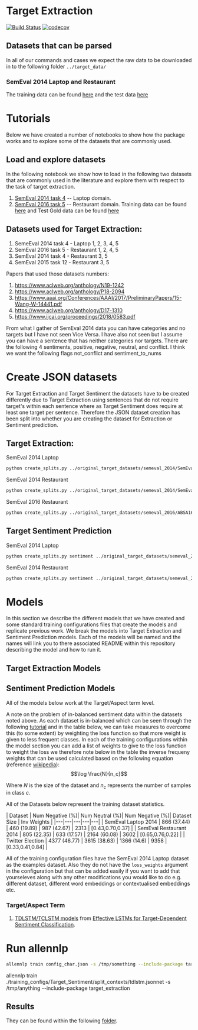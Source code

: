 # Target Extraction
[![Build Status](https://travis-ci.org/apmoore1/target-extraction.svg?branch=master)](https://travis-ci.org/apmoore1/target-extraction) [![codecov](https://codecov.io/gh/apmoore1/target-extraction/branch/master/graph/badge.svg)](https://codecov.io/gh/apmoore1/target-extraction)

## Datasets that can be parsed
In all of our commands and cases we expect the raw data to be downloaded in to the following folder `../target_data/`
### SemEval 2014 Laptop and Restaurant
The training data can be found [here](http://metashare.ilsp.gr:8080/repository/browse/semeval-2014-absa-train-data-v20-annotation-guidelines/683b709298b811e3a0e2842b2b6a04d7c7a19307f18a4940beef6a6143f937f0/) and the test data [here](http://metashare.ilsp.gr:8080/repository/browse/semeval-2014-absa-test-data-gold-annotations/b98d11cec18211e38229842b2b6a04d77591d40acd7542b7af823a54fb03a155/)

# Tutorials
Below we have created a number of notebooks to show how the package works and to explore some of the datasets that are commonly used.
## Load and explore datasets
In the following notebook we show how to load in the following two datasets that are commonly used in the literature and explore them with respect to the task of target extraction.

1. [SemEval 2014 task 4](http://alt.qcri.org/semeval2014/task4/) -- Laptop domain.
2. [SemEval 2016 task 5](http://alt.qcri.org/semeval2016/task5/) -- Restaurant domain. Training data can be found [here](http://metashare.ilsp.gr:8080/repository/browse/semeval-2016-absa-restaurant-reviews-english-train-data-subtask-1/cd28e738562f11e59e2c842b2b6a04d703f9dae461bb4816a5d4320019407d23/) and Test Gold data can be found [here](http://metashare.ilsp.gr:8080/repository/browse/semeval-2016-absa-restaurant-reviews-english-test-data-gold-subtask-1/42bd97c6d17511e59dbe842b2b6a04d721d1933085814d9daed8fbcbe54c0615/)

## Datasets used for Target Extraction:
1. SemeEval 2014 task 4 - Laptop 1, 2, 3, 4, 5
2. SemEval 2016 task 5 - Restaurant 1, 2, 4, 5
3. SemEval 2014 task 4 - Restaurant 3, 5
4. SemEval 2015 task 12 - Restaurant 3, 5


Papers that used those datasets numbers:
1. https://www.aclweb.org/anthology/N19-1242
2. https://www.aclweb.org/anthology/P18-2094
3. https://www.aaai.org/Conferences/AAAI/2017/PreliminaryPapers/15-Wang-W-14441.pdf
4. https://www.aclweb.org/anthology/D17-1310
5. https://www.ijcai.org/proceedings/2018/0583.pdf


From what I gather of SemEval 2014 data you can have categories and no targets but I have not seen Vice Versa. I have also not seen but I assume you can have a sentence that has neither categories nor targets. There are the following 4 sentiments, positive, negative, neutral, and conflict.
I think we want the following flags not_conflict and sentiment_to_nums

# Create JSON datasets
For Target Extraction and Target Sentiment the datasets have to be created differently due to Target Extraction using sentences that do not require target's within each sentence where as Target Sentiment does require at least one target per sentence. Therefore the JSON dataset creation has been split into whether you are creating the dataset for Extraction or Sentiment prediction.
## Target Extraction:
SemEval 2014 Laptop
``` bash
python create_splits.py ../original_target_datasets/semeval_2014/SemEval\'14-ABSA-TrainData_v2\ \&\ AnnotationGuidelines/Laptop_Train_v2.xml ../original_target_datasets/semeval_2014/ABSA_Gold_TestData/Laptops_Test_Gold.xml semeval_2014 ../original_target_datasets/semeval_2014/laptop_json/train.json ../original_target_datasets/semeval_2014/laptop_json/val.json ../original_target_datasets/semeval_2014/laptop_json/test.json
```

SemEval 2014 Restaurant
``` bash
python create_splits.py ../original_target_datasets/semeval_2014/SemEval\'14-ABSA-TrainData_v2\ \&\ AnnotationGuidelines/Restaurants_Train_v2.xml ../original_target_datasets/semeval_2014/ABSA_Gold_TestData/Restaurants_Test_Gold.xml semeval_2014 ../original_target_datasets/semeval_2014/restaurant_json/train.json ../original_target_datasets/semeval_2014/restaurant_json/val.json ../original_target_datasets/semeval_2014/restaurant_json/test.json
```
SemEval 2016 Restaurant
``` bash
python create_splits.py ../original_target_datasets/semeval_2016/ABSA16_Restaurants_Train_SB1_v2.xml ../original_target_datasets/semeval_2016/EN_REST_SB1_TEST.xml.gold semeval_2016 ../original_target_datasets/semeval_2016/restaurant_json/train.json ../original_target_datasets/semeval_2016/restaurant_json/val.json ../original_target_datasets/semeval_2016/restaurant_json/test.json
```
## Target Sentiment Prediction
SemEval 2014 Laptop
``` bash
python create_splits.py sentiment ../original_target_datasets/semeval_2014/SemEval\'14-ABSA-TrainData_v2\ \&\ AnnotationGuidelines/Laptop_Train_v2.xml ../original_target_datasets/semeval_2014/ABSA_Gold_TestData/Laptops_Test_Gold.xml semeval_2014 ../original_target_datasets/semeval_2014/laptop_sentiment_json/train.json ../original_target_datasets/semeval_2014/laptop_sentiment_json/val.json ../original_target_datasets/semeval_2014/laptop_sentiment_json/test.json
```
SemEval 2014 Restaurant
``` bash
python create_splits.py sentiment ../original_target_datasets/semeval_2014/SemEval\'14-ABSA-TrainData_v2\ \&\ AnnotationGuidelines/Restaurants_Train_v2.xml ../original_target_datasets/semeval_2014/ABSA_Gold_TestData/Restaurants_Test_Gold.xml semeval_2014 ../original_target_datasets/semeval_2014/restaurant_sentiment_json/train.json ../original_target_datasets/semeval_2014/restaurant_sentiment_json/val.json ../original_target_datasets/semeval_2014/restaurant_sentiment_json/test.json
```

# Models
In this section we describe the different models that we have created and some standard training configurations files that create the models and replicate previous work. We break the models into Target Extraction and Sentiment Prediction models. Each of the models will be named and the names will link you to there associated README within this repository describing the model and how to run it.
## Target Extraction Models

## Sentiment Prediction Models
All of the models below work at the Target/Aspect term level.

A note on the problem of in-balanced sentiment data within the datasets noted above. As each dataset is in-balanced which can be seen through the following [tutorial](./tutorials/Load_and_Explore_Target_Extraction.ipynb) and in the table below, we can take measures to overcome this (to some extent) by weighting the loss function so that more weight is given to less frequent classes. In each of the training configurations within the model section you can add a list of weights to give to the loss function to weight the loss we therefore note below in the table the inverse frequeny weights that can be used calculated based on the following equation (reference [wikipedia](https://en.wikipedia.org/wiki/Tf%E2%80%93idf#Inverse_document_frequency)):
$$\log \frac{N}{n_c}$$

Where $N$ is the size of the dataset and $n_c$ represents the number of samples in class $c$.

All of the Datasets below represent the training dataset statistics.

| Dataset | Num Negative (%)| Num Neutral (%)| Num Negative (%)| Dataset Size | Inv Weights |
|---|---|---|---|---|
| SemEval Laptop 2014 | 866 (37.44) | 460 (19.89) | 987 (42.67) | 2313 | [0.43,0.70,0.37] |
| SemEval Restaurant 2014 | 805 (22.35) | 633 (17.57) | 2164 (60.08) | 3602 | [0.65,0.76,0.22] |
| Twitter Election | 4377 (46.77) | 3615 (38.63) | 1366 (14.6) | 9358 | [0.33,0.41,0.84] |

All of the training configuration files have the SemEval 2014 Laptop dataset as the examples dataset. Also they do not have the `loss_weights` argument in the configuration but that can be added easily if you want to add that yourseleves along with any other modifications you would like to do e.g. different dataset, different word embeddings or contextualised embeddings etc.

### Target/Aspect Term
1. [TDLSTM/TCLSTM models](./training_configs/Target_Sentiment/split_contexts/README.md) from [Effective LSTMs for Target-Dependent Sentiment Classification](https://www.aclweb.org/anthology/C16-1311).

# Run allennlp
``` bash
allennlp train config_char.json -s /tmp/something --include-package target_extraction
```

allennlp train ./training_configs/Target_Sentiment/split_contexts/tdlstm.jsonnet -s /tmp/anything --include-package target_extraction

## Results
They can be found within the following [folder](./results).